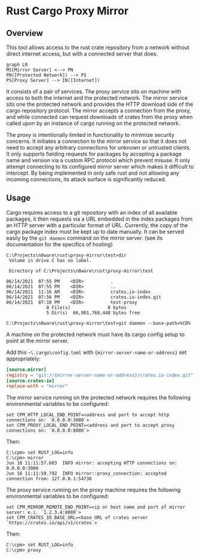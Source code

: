 # Rust Cargo Proxy Mirror

## Overview

This tool allows access to the rust crate repository from a network without direct internet access, but with a connected server that does.

```mermaid
graph LR
MS[Mirror Server] <--> PN
PN([Protected Network]) --> PS
PS[Proxy Server] --> IN([Internet])

```

It consists of a pair of services. The proxy service sits on machine with access to both the internet and the protected network. The mirror service sits one the protected network and provides the HTTP download side of the cargo repository protocol. The mirror accepts a connection from the proxy, and while connected can request downloads of crates from the proxy when called upon by an instance of cargo running on the protected network.

The proxy is intentionally limited in functionality to minimize security concerns. It initiates a connection to the mirror service so that it does not need to accept any arbitrary connections for unknown or untrusted clients. It only supports fielding requests for packages by accepting a package name and version via a custom RPC protocol which prevent misuse. It only attempt connecting to its configured mirror server which makes it difficult to intercept. By being implemented in only safe rust and not allowing any incoming connections, its attack surface is significantly reduced.

## Usage

Cargo requires access to a git repository with an index of all available packages, it then requests via a URL embedded in the index packages from an HTTP server with a particular format of URL. Currently, the copy of the cargo package index must be kept up to date manually. It can be served easily by the `git daemon` command on the mirror server. (see its documentation  for the specifics of hosting)

```
C:\Projects\n8ware\rust\proxy-mirror\test>dir
 Volume in drive C has no label.

 Directory of C:\Projects\n8ware\rust\proxy-mirror\test

06/14/2021  07:55 PM    <DIR>          .
06/14/2021  07:55 PM    <DIR>          ..
06/14/2021  11:16 AM    <DIR>          crates.io-index
06/14/2021  07:56 PM    <DIR>          crates.io-index.git
06/14/2021  07:10 PM    <DIR>          test-proxy
               0 File(s)              0 bytes
               5 Dir(s)  66,001,768,448 bytes free

C:\Projects\n8ware\rust\proxy-mirror\test>git daemon --base-path=%CD%
```

A machine on the protected network must have its cargo config setup to point at the mirror server.

Add this  `~\.cargo\config.toml` with `{mirror-server-name-or-address}` set appropriately:

```toml
[source.mirror]
registry = "git://{mirror-server-name-or-address}/crates.io-index.git"
[source.crates-io]
replace-with = "mirror"

```

The mirror service running on the protected network requires the following environmental variables to be configured:

```
set CPM_HTTP_LOCAL_END_POINT=<address and port to accept http connections on: `0.0.0.0:3000`>
set CPM_PROXY_LOCAL_END_POINT=<address and port to accept proxy connections on: `0.0.0.0:8080`>
```

Then:

```
C:\cpm> set RUST_LOG=info
C:\cpm> mirror
Jun 16 11:11:57.603  INFO mirror: accepting HTTP connections on: 0.0.0.0:3000
Jun 16 11:11:59.792  INFO mirror::proxy_connection: accepted connection from: 127.0.0.1:54736
```



The proxy service running on the proxy machine requires the following environmental variables to be configured:

```
set CPM_MIRROR_REMOTE_END_POINT=<ip or host name and port of mirror server: e.i. `1.2.3.4:8080`>
set CPM_CRATES_IO_BASE_URL=<base URL of crates server `https://crates.io/api/v1/crates`>
```

Then:

```
C:\cpm> set RUST_LOG=info
C:\cpm> proxy
```



